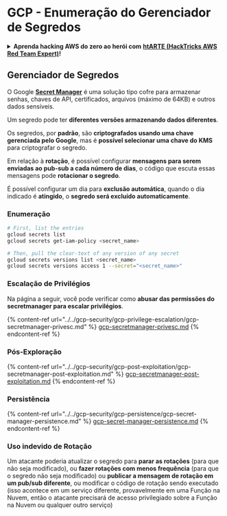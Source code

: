 # GCP - Enumeração do Gerenciador de Segredos

<details>

<summary><strong>Aprenda hacking AWS do zero ao herói com</strong> <a href="https://training.hacktricks.xyz/courses/arte"><strong>htARTE (HackTricks AWS Red Team Expert)</strong></a><strong>!</strong></summary>

Outras maneiras de apoiar o HackTricks:

* Se você deseja ver sua **empresa anunciada no HackTricks** ou **baixar o HackTricks em PDF** Verifique os [**PLANOS DE ASSINATURA**](https://github.com/sponsors/carlospolop)!
* Adquira o [**swag oficial PEASS & HackTricks**](https://peass.creator-spring.com)
* Descubra [**A Família PEASS**](https://opensea.io/collection/the-peass-family), nossa coleção exclusiva de [**NFTs**](https://opensea.io/collection/the-peass-family)
* **Junte-se ao** 💬 [**grupo Discord**](https://discord.gg/hRep4RUj7f) ou ao [**grupo telegram**](https://t.me/peass) ou **siga-nos** no **Twitter** 🐦 [**@hacktricks_live**](https://twitter.com/hacktricks_live)**.**
* **Compartilhe seus truques de hacking enviando PRs para os** [**HackTricks**](https://github.com/carlospolop/hacktricks) e [**HackTricks Cloud**](https://github.com/carlospolop/hacktricks-cloud) repositórios do github.

</details>

## Gerenciador de Segredos

O Google [**Secret Manager**](https://cloud.google.com/solutions/secrets-management/) é uma solução tipo cofre para armazenar senhas, chaves de API, certificados, arquivos (máximo de 64KB) e outros dados sensíveis.

Um segredo pode ter **diferentes versões armazenando dados diferentes**.

Os segredos, por **padrão**, são **criptografados usando uma chave gerenciada pelo Google**, mas é **possível selecionar uma chave do KMS** para criptografar o segredo.

Em relação à **rotação**, é possível configurar **mensagens para serem enviadas ao pub-sub a cada número de dias**, o código que escuta essas mensagens pode **rotacionar o segredo**.

É possível configurar um dia para **exclusão automática**, quando o dia indicado é **atingido**, o **segredo será excluído automaticamente**.

### Enumeração
```bash
# First, list the entries
gcloud secrets list
gcloud secrets get-iam-policy <secret_name>

# Then, pull the clear-text of any version of any secret
gcloud secrets versions list <secret_name>
gcloud secrets versions access 1 --secret="<secret_name>"
```
### Escalação de Privilégios

Na página a seguir, você pode verificar como **abusar das permissões do secretmanager para escalar privilégios**.

{% content-ref url="../../gcp-security/gcp-privilege-escalation/gcp-secretmanager-privesc.md" %}
[gcp-secretmanager-privesc.md](../../gcp-security/gcp-privilege-escalation/gcp-secretmanager-privesc.md)
{% endcontent-ref %}

### Pós-Exploração

{% content-ref url="../../gcp-security/gcp-post-exploitation/gcp-secretmanager-post-exploitation.md" %}
[gcp-secretmanager-post-exploitation.md](../../gcp-security/gcp-post-exploitation/gcp-secretmanager-post-exploitation.md)
{% endcontent-ref %}

### Persistência

{% content-ref url="../../gcp-security/gcp-persistence/gcp-secret-manager-persistence.md" %}
[gcp-secret-manager-persistence.md](../../gcp-security/gcp-persistence/gcp-secret-manager-persistence.md)
{% endcontent-ref %}

### Uso indevido de Rotação

Um atacante poderia atualizar o segredo para **parar as rotações** (para que não seja modificado), ou **fazer rotações com menos frequência** (para que o segredo não seja modificado) ou **publicar a mensagem de rotação em um pub/sub diferente**, ou modificar o código de rotação sendo executado (isso acontece em um serviço diferente, provavelmente em uma Função na Nuvem, então o atacante precisará de acesso privilegiado sobre a Função na Nuvem ou qualquer outro serviço)
